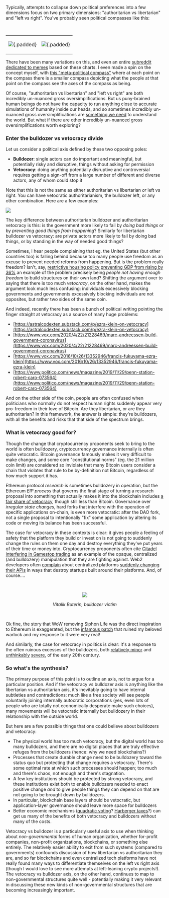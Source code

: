[category]: <> (General,Philosophy)
[date]: <> (2021/12/19)
[title]: <> (The bulldozer vs vetocracy political axis)
[pandoc]: <> (--mathjax)

Typically, attempts to collapse down political preferences into a few dimensions focus on two primary dimensions: "authoritarian vs libertarian" and "left vs right". You've probably seen political compasses like this:

<center><br>

<table class="transparent"><tr><td>

![](../../../../images/bullveto/compass1.png){.padded}

</td><td>

![](../../../../images/bullveto/compass2.png){.padded}

</td></tr></table></center>

There have been many variations on this, and even an entire [subreddit dedicated to memes](https://www.reddit.com/r/politicalcompassmemes) based on these charts. I even made a spin on the concept myself, with [this "meta-political compass"](https://vitalik.ca/files/misc_files/meta_political_compass_expanded.png) where at each point on the compass there is a smaller compass depicting what the people at that point on the compass see the axes of the compass as being.

Of course, "authoritarian vs libertarian" and "left vs right" are both incredibly un-nuanced gross oversimplifications. But us puny-brained human beings do not have the capacity to run anything close to accurate simulations of humanity inside our heads, and so sometimes incredibly un-nuanced gross oversimplifications are [something we need](https://kieranhealy.org/publications/fuck-nuance/) to understand the world. But what if there are other incredibly un-nuanced gross oversimplifications worth exploring?

### Enter the bulldozer vs vetocracy divide

Let us consider a political axis defined by these two opposing poles:

* **Bulldozer**: single actors can do important and meaningful, but potentially risky and disruptive, things without asking for permission
* **Vetocracy**: doing anything potentially disruptive and controversial requires getting a sign-off from a large number of different and diverse actors, any of whom could stop it

Note that this is not the same as either authoritarian vs libertarian _or_ left vs right. You can have vetocratic authoritarianism, the bulldozer left, or any other combination. Here are a few examples:

![](../../../../images/bullveto/compass3.png)

The key difference between authoritarian bulldozer and authoritarian vetocracy is this: is the government more likely to fail by _doing bad things_ or by _preventing good things from happening_? Similarly for libertarian bulldozer vs vetocracy: are private actors more likely to fail by doing bad things, or by standing in the way of needed good things?

Sometimes, I hear people complaining that eg. the United States (but other countries too) is falling behind because too many people use freedom as an excuse to prevent needed reforms from happening. But is the problem really freedom? Isn't, say, [restrictive housing policy preventing GDP from rising by 36%](https://www.econlib.org/a-correction-on-housing-regulation/) an example of the problem precisely being _people not having enough freedom_ to build structures on their own land? Shifting the argument over to saying that there is too much _vetocracy_, on the other hand, makes the argument look much less confusing: individuals excessively blocking governments and governments excessively blocking individuals are not opposites, but rather two sides of the same coin.

And indeed, recently there has been a bunch of political writing pointing the finger straight at vetocracy as a source of many huge problems:

* [https://astralcodexten.substack.com/p/ezra-klein-on-vetocracy](https://astralcodexten.substack.com/p/ezra-klein-on-vetocracy)
* [https://www.vox.com/2020/4/22/21228469/marc-andreessen-build-government-coronavirus](https://www.vox.com/2020/4/22/21228469/marc-andreessen-build-government-coronavirus)
* [https://www.vox.com/2016/10/26/13352946/francis-fukuyama-ezra-klein](https://www.vox.com/2016/10/26/13352946/francis-fukuyama-ezra-klein)
* [https://www.politico.com/news/magazine/2019/11/29/penn-station-robert-caro-073564](https://www.politico.com/news/magazine/2019/11/29/penn-station-robert-caro-073564)

And on the other side of the coin, people are often confused when politicians who normally do not respect human rights suddenly appear very pro-freedom in their love of Bitcoin. Are they libertarian, or are they authoritarian? In this framework, the answer is simple: they're bulldozers, with all the benefits and risks that that side of the spectrum brings.

### What is vetocracy good for?

Though the change that cryptocurrency proponents seek to bring to the world is often bulldozery, cryptocurrency governance internally is often quite vetocratic. Bitcoin governance famously makes it very difficult to make changes, and some core "constitutional norms" (eg. the 21 million coin limit) are considered so inviolate that many Bitcoin users consider a chain that violates that rule to be by-definition not Bitcoin, regardless of how much support it has.

Ethereum protocol _research_ is sometimes bulldozery in operation, but the Ethereum _EIP process_ that governs the final stage of turning a research proposal into something that actually makes it into the blockchain includes [a fair share of vetocracy](https://notes.ethereum.org/EH_xVCD8SnaLCEDrXxUyYA?view), though still less than Bitcoin. Governance over _irregular state changes_, hard forks that interfere with the operation of specific applications on-chain, is even more vetocratic: after the DAO fork, not a single proposal to intentionally "fix" some application by altering its code or moving its balance has been successful.

The case for vetocracy in these contexts is clear: it gives people a feeling of safety that the platform they build or invest on is not going to suddenly change the rules on them one day and destroy everything they've put years of their time or money into. Cryptocurrency proponents often cite [Citadel interfering in Gamestop trading](https://www.nytimes.com/2021/01/28/business/gamestop-robinhood.html) as an example of the opaque, centralized (and bulldozery) manipulation that they are fighting against. Web2 developers often [complain](https://venturebeat.com/2012/09/08/twitters-api-changes-are-hurting-my-startup-and-twitter) about centralized platforms [suddenly changing their APIs](https://www.indiehackers.com/post/how-a-twitter-api-suspension-nearly-killed-my-startup-1034e8c208) in ways that destroy startups built around their platforms. And, of course....

<center><br>

![](../../../../images/bullveto/siphonlife.png)

_Vitalik Buterin, bulldozer victim_

</center><br>

Ok fine, the story that WoW removing Siphon Life was the direct inspiration to Ethereum is exaggerated, but the [infamous patch](https://www.wowhead.com/patchnotes=3.1.0) that ruined my beloved warlock and my response to it were very real!

And similarly, the case for vetocracy in politics is clear: it's a response to the often ruinous excesses of the bulldozers, both [relatively minor](https://en.wikipedia.org/wiki/Robert_Moses) and [unthinkably](https://en.wikipedia.org/wiki/Adolf_Hitler) [severe](https://en.wikipedia.org/wiki/Joseph_Stalin), of the early 20th century.

### So what's the synthesis?

The primary purpose of this point is to outline an axis, not to argue for a particular position. And if the vetocracy vs bulldozer axis is anything like the libertarian vs authoritarian axis, it's inevitably going to have internal subtleties and contradictions: much like a free society will see people voluntarily joining internally autocratic corporations (yes, even lots of people who are totally not economically desperate make such choices), many movements will be vetocratic internally but bulldozery in their relationship with the outside world.

But here are a few possible things that one could believe about bulldozers and vetocracy:

* The physical world has too much vetocracy, but the digital world has too many bulldozers, and there are no digital places that are truly effective refuges from the bulldozers (hence: why we need blockchains?)
* Processes that create durable change need to be bulldozery toward the status quo but protecting that change requires a vetocracy. There's some optimal rate at which such processes should happen; too much and there's chaos, not enough and there's stagnation.
* A few key institutions should be protected by strong vetocracy, and these institutions exist both to enable bulldozers needed to enact positive change _and_ to give people things they can depend on that are not going to be brought down by bulldozers.
* In particular, blockchain base layers should be vetocratic, but application-layer governance should leave more space for bulldozers
* Better economic mechanisms ([quadratic voting](https://ericposner.com/quadratic-voting/)? [Harberger taxes](https://academic.oup.com/jla/article/9/1/51/3572441)?) can get us many of the benefits of both vetocracy and bulldozers without many of the costs.

Vetocracy vs bulldozer is a particularly useful axis to use when thinking about _non-governmental_ forms of human organization, whether for-profit companies, non-profit organizations, blockchains, or something else entirely. The relatively easier ability to exit from such systems (compared to governments) confounds discussion of how libertarian vs authoritarian they are, and so far blockchains and even centralized tech platforms have not really found many ways to differentiate themselves on the left vs right axis (though I would love to see more attempts at left-leaning crypto projects!). The vetocracy vs bulldozer axis, on the other hand, continues to map to non-governmental structures quite well - potentially making it very relevant in discussing these new kinds of non-governmental structures that are becoming increasingly important.
